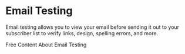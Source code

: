 # Email Testing

Email testing allows you to view your email before sending it out to your subscriber list to verify links, design, spelling errors, and more.

<ResourceGroupTitle>Free Content</ResourceGroupTitle>
<BadgeLink colorScheme='yellow' badgeText='Read' href='https://www.campaignmonitor.com/blog/email-marketing/how-email-testing-and-rendering-works-and-why-its-important/'>About Email Testing</BadgeLink>
